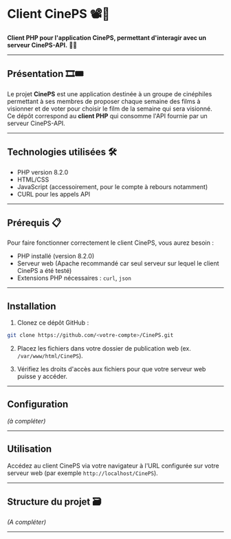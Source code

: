 # Client CinePS 📽️🍿

**Client PHP pour l'application CinePS, permettant d'interagir avec un serveur CinePS-API.** 🔗🌐

---

## Présentation 🎞️🎟️

Le projet **CinePS** est une application destinée à un groupe de cinéphiles permettant à ses membres de proposer chaque semaine des films à visionner et de voter pour choisir le film de la semaine qui sera visionné.  
Ce dépôt correspond au **client PHP** qui consomme l'API fournie par un serveur CinePS-API.

---

## Technologies utilisées 🛠️

- PHP version 8.2.0
- HTML/CSS
- JavaScript (accessoirement, pour le compte à rebours notamment)
- CURL pour les appels API

---

## Prérequis 📋

Pour faire fonctionner correctement le client CinePS, vous aurez besoin :

- PHP installé (version 8.2.0)
- Serveur web (Apache recommandé car seul serveur sur lequel le client CinePS a été testé) 
- Extensions PHP nécessaires : `curl`, `json`

---

## Installation

1. Clonez ce dépôt GitHub :

```bash
git clone https://github.com/<votre-compte>/CinePS.git
```

2. Placez les fichiers dans votre dossier de publication web (ex. `/var/www/html/CinePS`).

3. Vérifiez les droits d'accès aux fichiers pour que votre serveur web puisse y accéder.

---

## Configuration

*(à compléter)*

---

## Utilisation

Accédez au client CinePS via votre navigateur à l'URL configurée sur votre serveur web (par exemple `http://localhost/CinePS`).

---

## Structure du projet 🗃️

*(A compléter)*

---

